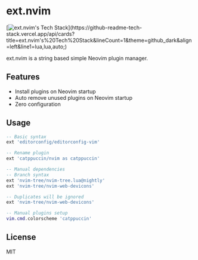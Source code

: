 # ext.nvim
[![ext.nvim's Tech Stack](https://github-readme-tech-stack.vercel.app/api/cards?title=ext.nvim's%20Tech%20Stack&lineCount=1&theme=github_dark&align=left&line1=lua,lua,auto;)](https://github-readme-tech-stack.vercel.app/api/cards?title=ext.nvim's%20Tech%20Stack&lineCount=1&theme=github_dark&align=left&line1=lua,lua,auto;)

ext.nvim is a string based simple Neovim plugin manager.

## Features
- Install plugins on Neovim startup
- Auto remove unused plugins on Neovim startup
- Zero configuration

## Usage
```lua
-- Basic syntax
ext 'editorconfig/editorconfig-vim'

-- Rename plugin
ext 'catppuccin/nvim as catppuccin'

-- Manual dependencies
-- Branch syntax
ext 'nvim-tree/nvim-tree.lua@nightly'
ext 'nvim-tree/nvim-web-devicons'

-- Duplicates will be ignored
ext 'nvim-tree/nvim-web-devicons'

-- Manual plugins setup
vim.cmd.colorscheme 'catppuccin'
```

## License

MIT
